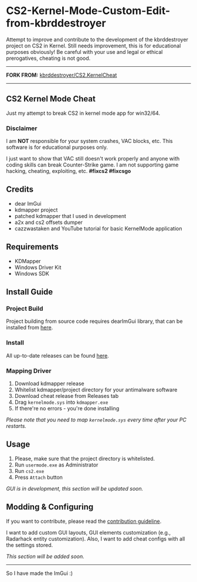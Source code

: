# CS2-Kernel-Mode-Custom-Edit-from-kbrddestroyer

Attempt to improve and contribute to the development of the kbrddestroyer project on CS2 in Kernel. Still needs improvement, this is for educational purposes obviously! Be careful with your use and legal or ethical prerogatives, cheating is not good.

_________________________________________________________________________________________________________________________________________________________________________________________________________________

**FORK FROM:** [kbrddestroyer/CS2.KernelCheat](https://github.com/kbrddestroyer/CS2.KernelCheat)

_________________________________________________________________________________________________________________________________________________________________________________________________________________

## CS2 Kernel Mode Cheat

Just my attempt to break CS2 in kernel mode app for win32/64.

### Disclaimer

I am **NOT** responsible for your system crashes, VAC blocks, etc. This software is for educational purposes only.

I just want to show that VAC still doesn't work properly and anyone with coding skills can break Counter-Strike game. I am not supporting game hacking, cheating, exploiting, etc. 
**#fixcs2 #fixcsgo**

## Credits

- dear ImGui
- kdmapper project
- patched kdmapper that I used in development
- a2x and cs2 offsets dumper
- cazzwastaken and YouTube tutorial for basic KernelMode application

## Requirements

- KDMapper
- Windows Driver Kit
- Windows SDK

## Install Guide

### Project Build

Project building from source code requires dearImGui library, that can be installed from [here](https://github.com/ocornut/imgui).

### Install

All up-to-date releases can be found [here](https://github.com/your-repo/releases).

### Mapping Driver

1. Download kdmapper release
2. Whitelist kdmapper/project directory for your antimalware software
3. Download cheat release from Releases tab
4. Drag `kernelmode.sys` into `kdmapper.exe`
5. If there're no errors - you're done installing

*Please note that you need to map `kernelmode.sys` every time after your PC restarts.*

## Usage

1. Please, make sure that the project directory is whitelisted.
2. Run `usermode.exe` as Administrator
3. Run `cs2.exe`
4. Press `Attach` button

*GUI is in development, this section will be updated soon.*

## Modding & Configuring

If you want to contribute, please read the [contribution guideline](CONTRIBUTING.md).

I want to add custom GUI layouts, GUI elements customization (e.g., Radarhack entity customization). Also, I want to add cheat configs with all the settings stored.

*This section will be added soon.*

_________________________________________________________________________________________________________________________________________________________________________________________________________________
So I have made the ImGui :)
